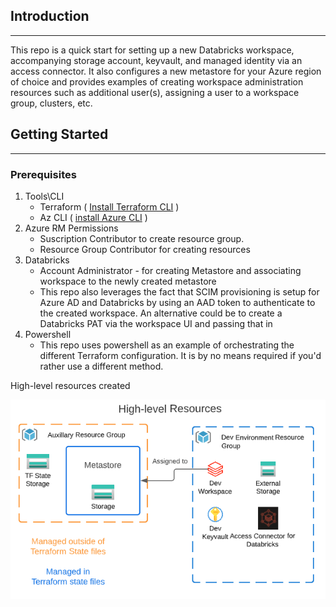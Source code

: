 ## Introduction 
___
This repo is a quick start for setting up a new Databricks workspace, accompanying storage account, keyvault, and managed identity via an access connector.  It also configures a new metastore for your Azure region of choice and provides examples of creating workspace administration resources such as additional user(s), assigning a user to a workspace group, clusters, etc.

## Getting Started
___
### Prerequisites
1. Tools\CLI
    * Terraform ( [Install Terraform CLI](https://developer.hashicorp.com/terraform/tutorials/aws-get-started/install-cli) )
    * Az CLI ( [install Azure CLI](https://learn.microsoft.com/en-us/cli/azure/install-azure-cli) )
2. Azure RM Permissions
    * Suscription Contributor to create resource group.  
    * Resource Group Contributor for creating resources
3. Databricks 
    * Account Administrator - for creating Metastore and associating workspace to the newly created metastore
    * This repo also leverages the fact that SCIM provisioning is setup for Azure AD and Databricks by using an AAD token to authenticate to the created workspace.  An alternative could be to create a Databricks PAT via the workspace UI and passing that in
4. Powershell
    * This repo uses powershell as an example of orchestrating the different Terraform configuration.  It is by no means required if you'd rather use a different method.


High-level resources created

![alt text](resources.png "These are resources")



